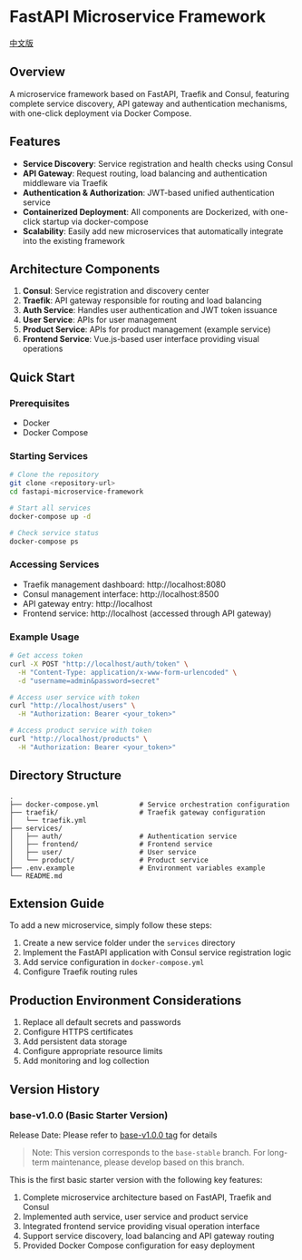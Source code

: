 # FastAPI Microservice Framework

[中文版](./readme.md)

## Overview

A microservice framework based on FastAPI, Traefik and Consul, featuring complete service discovery, API gateway and authentication mechanisms, with one-click deployment via Docker Compose.

## Features

- **Service Discovery**: Service registration and health checks using Consul
- **API Gateway**: Request routing, load balancing and authentication middleware via Traefik
- **Authentication & Authorization**: JWT-based unified authentication service
- **Containerized Deployment**: All components are Dockerized, with one-click startup via docker-compose
- **Scalability**: Easily add new microservices that automatically integrate into the existing framework

## Architecture Components

1. **Consul**: Service registration and discovery center
2. **Traefik**: API gateway responsible for routing and load balancing
3. **Auth Service**: Handles user authentication and JWT token issuance
4. **User Service**: APIs for user management
5. **Product Service**: APIs for product management (example service)
6. **Frontend Service**: Vue.js-based user interface providing visual operations

## Quick Start

### Prerequisites

- Docker
- Docker Compose

### Starting Services
```bash
# Clone the repository
git clone <repository-url>
cd fastapi-microservice-framework

# Start all services
docker-compose up -d

# Check service status
docker-compose ps
```
### Accessing Services

- Traefik management dashboard: http://localhost:8080
- Consul management interface: http://localhost:8500
- API gateway entry: http://localhost
- Frontend service: http://localhost (accessed through API gateway)

### Example Usage
```bash
# Get access token
curl -X POST "http://localhost/auth/token" \
  -H "Content-Type: application/x-www-form-urlencoded" \
  -d "username=admin&password=secret"

# Access user service with token
curl "http://localhost/users" \
  -H "Authorization: Bearer <your_token>"

# Access product service with token
curl "http://localhost/products" \
  -H "Authorization: Bearer <your_token>"
```
## Directory Structure
```
.
├── docker-compose.yml          # Service orchestration configuration
├── traefik/                    # Traefik gateway configuration
│   └── traefik.yml
├── services/
│   ├── auth/                   # Authentication service
│   ├── frontend/               # Frontend service
│   ├── user/                   # User service
│   └── product/                # Product service
├── .env.example                # Environment variables example
└── README.md
```
## Extension Guide

To add a new microservice, simply follow these steps:

1. Create a new service folder under the `services` directory
2. Implement the FastAPI application with Consul service registration logic
3. Add service configuration in `docker-compose.yml`
4. Configure Traefik routing rules

## Production Environment Considerations

1. Replace all default secrets and passwords
2. Configure HTTPS certificates
3. Add persistent data storage
4. Configure appropriate resource limits
5. Add monitoring and log collection

## Version History

### base-v1.0.0 (Basic Starter Version)
Release Date: Please refer to [base-v1.0.0 tag](https://github.com/lprintf/microservice/releases/tag/base-v1.0.0) for details

> Note: This version corresponds to the `base-stable` branch. For long-term maintenance, please develop based on this branch.

This is the first basic starter version with the following key features:
1. Complete microservice architecture based on FastAPI, Traefik and Consul
2. Implemented auth service, user service and product service
3. Integrated frontend service providing visual operation interface
4. Support service discovery, load balancing and API gateway routing
5. Provided Docker Compose configuration for easy deployment